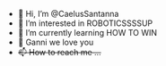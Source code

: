 - 👋 Hi, I’m @CaelusSantanna
- 👀 I’m interested in ROBOTICSSSSUP
- 🌱 I’m currently learning HOW TO WIN
- 💞️ Ganni we love you
- <del>📫 How to reach me ...</del>

<!---
CaelusSantanna/CaelusSantanna is a ✨ special ✨ repository because its `README.md` (this file) appears on your GitHub profile.
You can click the Preview link to take a look at your changes.
--->
